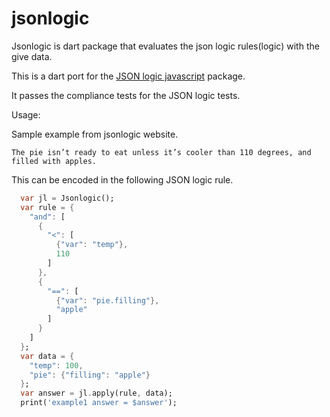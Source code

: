 # jsonlogic

Jsonlogic is dart package that evaluates the json logic rules(logic) with
the give data.

This is a dart port for the [JSON logic javascript](https://github.com/jwadhams/json-logic-js) package.

It passes the compliance tests for the JSON logic tests.

Usage:

Sample example from jsonlogic website.

`The pie isn’t ready to eat unless it’s cooler than 110 degrees, and filled with apples.`

This can be encoded in the following JSON logic rule.

```dart
  var jl = Jsonlogic();
  var rule = {
    "and": [
      {
        "<": [
          {"var": "temp"},
          110
        ]
      },
      {
        "==": [
          {"var": "pie.filling"},
          "apple"
        ]
      }
    ]
  };
  var data = {
    "temp": 100,
    "pie": {"filling": "apple"}
  };
  var answer = jl.apply(rule, data);
  print('example1 answer = $answer');
```
